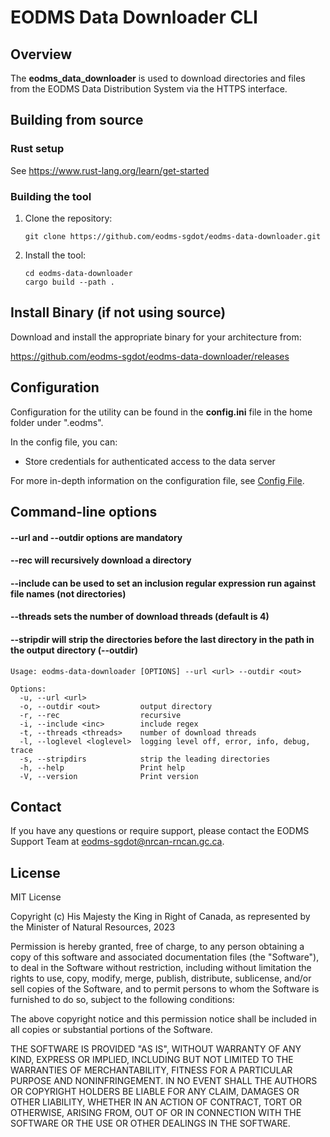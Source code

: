 EODMS Data Downloader CLI
=========================

## Overview

The **eodms_data_downloader** is used to download directories and files from the EODMS Data Distribution System via the HTTPS interface.

## Building from source

### Rust setup

See https://www.rust-lang.org/learn/get-started

### Building the tool

1. Clone the repository:
	
	```dos
	git clone https://github.com/eodms-sgdot/eodms-data-downloader.git
	```
	
2. Install the tool:

	```dos
	cd eodms-data-downloader
	cargo build --path .
	```
  
## Install Binary (if not using source)

Download and install the appropriate binary for your architecture from:

https://github.com/eodms-sgdot/eodms-data-downloader/releases
	
## Configuration

Configuration for the utility can be found in the **config.ini** file in the home folder under ".eodms".

In the config file, you can: 

- Store credentials for authenticated access to the data server

For more in-depth information on the configuration file, see [Config File](https://github.com/eodms-sgdot/eodms-cli/wiki/Config-File#section-credentials).

## Command-line options

#### --url and --outdir options are mandatory
#### --rec will recursively download a directory
#### --include can be used to set an inclusion regular expression run against file names (not directories)
#### --threads sets the number of download threads (default is 4)
#### --stripdir will strip the directories before the last directory in the path in the output directory (--outdir)

```
Usage: eodms-data-downloader [OPTIONS] --url <url> --outdir <out>

Options:
  -u, --url <url>            
  -o, --outdir <out>         output directory
  -r, --rec                  recursive
  -i, --include <inc>        include regex
  -t, --threads <threads>    number of download threads
  -l, --loglevel <loglevel>  logging level off, error, info, debug, trace
  -s, --stripdirs            strip the leading directories
  -h, --help                 Print help
  -V, --version              Print version
```

## Contact

If you have any questions or require support, please contact the EODMS Support Team at eodms-sgdot@nrcan-rncan.gc.ca.

## License

MIT License

Copyright (c) His Majesty the King in Right of Canada, as 
represented by the Minister of Natural Resources, 2023

Permission is hereby granted, free of charge, to any person obtaining a 
copy of this software and associated documentation files (the "Software"), 
to deal in the Software without restriction, including without limitation 
the rights to use, copy, modify, merge, publish, distribute, sublicense, 
and/or sell copies of the Software, and to permit persons to whom the 
Software is furnished to do so, subject to the following conditions:

The above copyright notice and this permission notice shall be included in 
all copies or substantial portions of the Software.

THE SOFTWARE IS PROVIDED "AS IS", WITHOUT WARRANTY OF ANY KIND, EXPRESS OR
IMPLIED, INCLUDING BUT NOT LIMITED TO THE WARRANTIES OF MERCHANTABILITY,
FITNESS FOR A PARTICULAR PURPOSE AND NONINFRINGEMENT. IN NO EVENT SHALL THE
AUTHORS OR COPYRIGHT HOLDERS BE LIABLE FOR ANY CLAIM, DAMAGES OR OTHER
LIABILITY, WHETHER IN AN ACTION OF CONTRACT, TORT OR OTHERWISE, ARISING 
FROM, OUT OF OR IN CONNECTION WITH THE SOFTWARE OR THE USE OR OTHER 
DEALINGS IN THE SOFTWARE.
